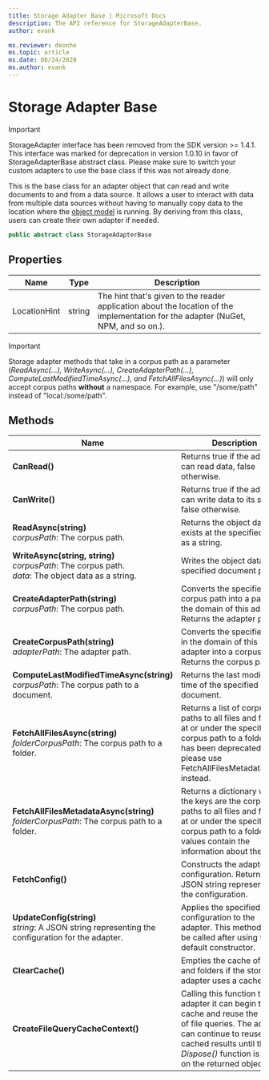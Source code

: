 ```yaml
---
title: Storage Adapter Base | Microsoft Docs
description: The API reference for StorageAdapterBase.
author: evank

ms.reviewer: deonhe
ms.topic: article
ms.date: 08/24/2020
ms.author: evank
---
```


# Storage Adapter Base

> [!IMPORTANT]
> StorageAdapter interface has been removed from the SDK version >= 1.4.1. This interface was marked for deprecation in version 1.0.10 in favor of StorageAdapterBase abstract class. Please make sure to switch your custom adapters to use the base class if this was not already done.

This is the base class for an adapter object that can read and write documents to and from a data source. It allows a user to interact with data from multiple data sources without having to manually copy data to the location where the [object model](../cdm/cdm.md) is running. By deriving from this class, users can create their own adapter if needed.

```csharp
public abstract class StorageAdapterBase
```

## Properties
|Name|Type|Description|
|---|---|---|
|LocationHint|string|The hint that's given to the reader application about the location of the implementation for the adapter (NuGet, NPM, and so on.).|

>[!IMPORTANT]
>Storage adapter methods that take in a corpus path as a parameter (*ReadAsync(...), WriteAsync(...), CreateAdapterPath(...), ComputeLastModifiedTimeAsync(...), and FetchAllFilesAsync(...)*) will only accept corpus paths **without** a namespace. For example, use "/some/path" instead of "local:/some/path".

## Methods
|Name|Description|Return Type|
|---|---|---|
|**CanRead()**|Returns true if the adapter can read data, false otherwise.|`bool`|
|**CanWrite()**|Returns true if the adapter can write data to its source, false otherwise.|`bool`|
|**ReadAsync(string)**<br/>*corpusPath*: The corpus path.|Returns the object data that exists at the specified path as a string.|`Task<string>`|
|**WriteAsync(string, string)**<br/>*corpusPath*: The corpus path.<br/>*data*: The object data as a string.|Writes the object data to the specified document path.|`Task`|
|**CreateAdapterPath(string)**<br/>*corpusPath*: The corpus path.|Converts the specified corpus path into a path in the domain of this adapter. Returns the adapter path.|`string`|
|**CreateCorpusPath(string)**<br/>*adapterPath*: The adapter path.|Converts the specified path in the domain of this adapter into a corpus path. Returns the corpus path.|`string`|
|**ComputeLastModifiedTimeAsync(string)**<br/>*corpusPath*: The corpus path to a document.|Returns the last modified time of the specified document.|`Task<DateTimeOffset?>`|
|**FetchAllFilesAsync(string)**<br/>*folderCorpusPath*: The corpus path to a folder.|Returns a list of corpus paths to all files and folders at or under the specified corpus path to a folder. This has been deprecated, please use FetchAllFilesMetadataAsync instead. |`Task<List<string>>`|
|**FetchAllFilesMetadataAsync(string)**<br/>*folderCorpusPath*: The corpus path to a folder.|Returns a dictionary where the keys are the corpus paths to all files and folders at or under the specified corpus path to a folder, values contain the information about the file.|`Task<IDictionary<string, `[CdmFileMetadata](../utilities/filemetadata.md)`>>`|
|**FetchConfig()**|Constructs the adapter's configuration. Returns a JSON string representing the configuration.|`string`|
|**UpdateConfig(string)**<br/>*string*: A JSON string representing the configuration for the adapter.|Applies the specified configuration to the adapter. This method must be called after using the default constructor.|`void`|
|**ClearCache()**|Empties the cache of files and folders if the storage adapter uses a cache.|`void`|
|**CreateFileQueryCacheContext()**|Calling this function tells the adapter it can begin to cache and reuse the results of file queries. The adapter can continue to reuse cached results until the *Dispose()* function is called on the returned object.|`IDisposable`|
